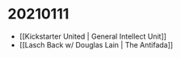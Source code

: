 # 20210111

-   [[Kickstarter United | General Intellect Unit]]
-   [[Lasch Back w/ Douglas Lain | The Antifada]]
